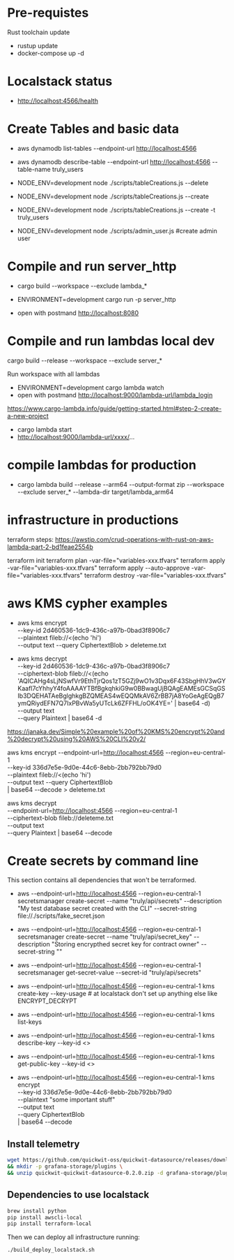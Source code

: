 
# Pre-requistes

Rust toolchain update

- rustup update
- docker-compose up -d

# Localstack status

- <http://localhost:4566/health>

# Create Tables and basic data

- aws dynamodb list-tables    --endpoint-url <http://localhost:4566>
- aws dynamodb describe-table --endpoint-url <http://localhost:4566> --table-name truly_users

- NODE_ENV=development node  ./scripts/tableCreations.js --delete
- NODE_ENV=development node  ./scripts/tableCreations.js --create
- NODE_ENV=development node  ./scripts/tableCreations.js --create -t truly_users
- NODE_ENV=development node  ./scripts/admin_user.js #create admin user

# Compile and run server_http

- cargo build --workspace  --exclude lambda_*

- ENVIRONMENT=development cargo run -p server_http

- open with postmand <http://localhost:8080>

# Compile and run lambdas local dev

cargo build --release --workspace --exclude server_*

Run workspace with all lambdas

- ENVIRONMENT=development cargo lambda watch
- open with postmand <http://localhost:9000/lambda-url/lambda_login>

<https://www.cargo-lambda.info/guide/getting-started.html#step-2-create-a-new-project>

- cargo lambda start
- <http://localhost:9000/lambda-url/xxxx/>...

# compile lambdas for production

- cargo lambda build --release --arm64 --output-format zip --workspace  --exclude server_* --lambda-dir target/lambda_arm64

# infrastructure in productions

terraform steps: <https://awstip.com/crud-operations-with-rust-on-aws-lambda-part-2-bd1feae2554b>

terraform init
terraform plan -var-file="variables-xxx.tfvars"
terraform apply -var-file="variables-xxx.tfvars"
terraform apply --auto-approve -var-file="variables-xxx.tfvars"
terraform destroy -var-file="variables-xxx.tfvars"

# aws KMS cypher examples

- aws kms encrypt \
   --key-id 2d460536-1dc9-436c-a97b-0bad3f8906c7  \
   --plaintext fileb://<(echo 'hi')  \
   --output text --query CiphertextBlob > deleteme.txt

- aws kms decrypt \
  --key-id 2d460536-1dc9-436c-a97b-0bad3f8906c7  \
  --ciphertext-blob fileb://<(echo 'AQICAHg4sLjNSwfVr9EthTjrQos1zT5GZj9wO1v3Dqx6F43SbgHhV3wGYKaafl7cYhhyY4foAAAAYTBfBgkqhkiG9w0BBwagUjBQAgEAMEsGCSqGSIb3DQEHATAeBglghkgBZQMEAS4wEQQMkAV6ZrBB7jA8YoGeAgEQgB7ymQRiydEFN7Q7IxPBvWa5yUTcLk6ZFFHL/oOK4YE=' | base64 -d) \
  --output text \
  --query Plaintext | base64 -d

<https://janaka.dev/Simple%20example%20of%20KMS%20encrypt%20and%20decrypt%20using%20AWS%20CLI%20v2/>

aws kms encrypt --endpoint-url=<http://localhost:4566> --region=eu-central-1 \
--key-id 336d7e5e-9d0e-44c6-8ebb-2bb792bb79d0 \
--plaintext fileb://<(echo 'hi')  \
   --output text --query CiphertextBlob \
   | base64 --decode > deleteme.txt

aws kms decrypt \
  --endpoint-url=<http://localhost:4566> --region=eu-central-1 \
  --ciphertext-blob fileb://deleteme.txt \
  --output text \
  --query Plaintext | base64 --decode

# Create secrets by command line

This section contains all dependencies that won't be terraformed.

- aws --endpoint-url=<http://localhost:4566> --region=eu-central-1 secretsmanager create-secret --name "truly/api/secrets" --description "My test database secret created with the CLI" --secret-string file://./scripts/fake_secret.json
- aws --endpoint-url=<http://localhost:4566> --region=eu-central-1 secretsmanager create-secret --name "truly/api/secret_key" --description "Storing encrypthed secret key for contract owner" --secret-string ""

- aws --endpoint-url=<http://localhost:4566> --region=eu-central-1 secretsmanager get-secret-value  --secret-id "truly/api/secrets"

- aws --endpoint-url=<http://localhost:4566> --region=eu-central-1 kms create-key --key-usage # at localstack don't set up anything else like ENCRYPT_DECRYPT
- aws --endpoint-url=<http://localhost:4566> --region=eu-central-1 kms list-keys
- aws --endpoint-url=<http://localhost:4566> --region=eu-central-1 kms describe-key --key-id <>
- aws --endpoint-url=<http://localhost:4566> --region=eu-central-1 kms get-public-key --key-id <>
- aws --endpoint-url=<http://localhost:4566> --region=eu-central-1 kms encrypt \
   --key-id 336d7e5e-9d0e-44c6-8ebb-2bb792bb79d0 \
   --plaintext "some important stuff" \
   --output text \
   --query CiphertextBlob \
  | base64 --decode

## Install telemetry

```bash
wget https://github.com/quickwit-oss/quickwit-datasource/releases/download/v0.2.0/quickwit-quickwit-datasource-0.2.0.zip \
&& mkdir -p grafana-storage/plugins \
&& unzip quickwit-quickwit-datasource-0.2.0.zip -d grafana-storage/plugins
```

## Dependencies to use localstack

```bash
brew install python
pip install awscli-local
pip install terraform-local
```

Then we can deploy all infrastructure running:

```bash
./build_deploy_localstack.sh
```
